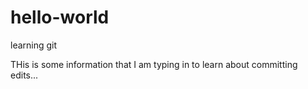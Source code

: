 # hello-world
learning git

THis is some information that I am typing in to learn about committing edits...
